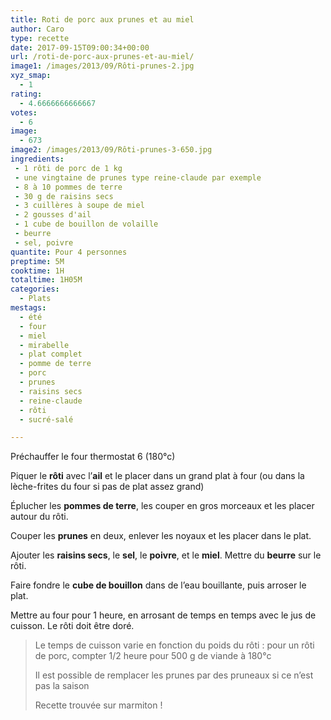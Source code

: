 ```yaml
---
title: Roti de porc aux prunes et au miel
author: Caro
type: recette
date: 2017-09-15T09:00:34+00:00
url: /roti-de-porc-aux-prunes-et-au-miel/
image1: /images/2013/09/Rôti-prunes-2.jpg
xyz_smap:
  - 1
rating:
  - 4.6666666666667
votes:
  - 6
image:
  - 673
image2: /images/2013/09/Rôti-prunes-3-650.jpg
ingredients:
 - 1 rôti de porc de 1 kg
 - une vingtaine de prunes type reine-claude par exemple
 - 8 à 10 pommes de terre
 - 30 g de raisins secs
 - 3 cuillères à soupe de miel
 - 2 gousses d'ail
 - 1 cube de bouillon de volaille
 - beurre
 - sel, poivre
quantite: Pour 4 personnes
preptime: 5M
cooktime: 1H
totaltime: 1H05M
categories:
  - Plats
mestags:
  - été
  - four
  - miel
  - mirabelle
  - plat complet
  - pomme de terre
  - porc
  - prunes
  - raisins secs
  - reine-claude
  - rôti
  - sucré-salé

---
```

Préchauffer le four thermostat 6 (180°c)

Piquer le **rôti** avec l&rsquo;**ail** et le placer dans un grand plat à four (ou dans la lèche-frites du four si pas de plat assez grand)

Éplucher les **pommes de terre**, les couper en gros morceaux et les placer autour du rôti.

Couper les **prunes** en deux, enlever les noyaux et les placer dans le plat.

Ajouter les **raisins secs**, le **sel**, le **poivre**, et le **miel**. Mettre du **beurre** sur le rôti.

Faire fondre le **cube de bouillon** dans de l&rsquo;eau bouillante, puis arroser le plat.

Mettre au four pour 1 heure, en arrosant de temps en temps avec le jus de cuisson. Le rôti doit être doré.

> Le temps de cuisson varie en fonction du poids du rôti : pour un rôti de porc, compter 1/2 heure pour 500 g de viande à 180°c
>
> Il est possible de remplacer les prunes par des pruneaux si ce n&rsquo;est pas la saison
>
> Recette trouvée sur marmiton !

